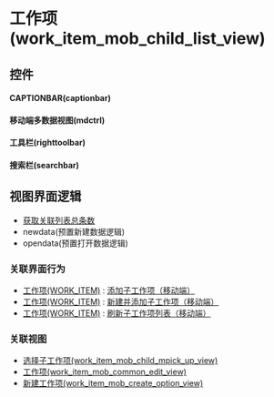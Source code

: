 # 工作项(work_item_mob_child_list_view)  <!-- {docsify-ignore-all} -->



## 控件
#### CAPTIONBAR(captionbar)
#### 移动端多数据视图(mdctrl)
#### 工具栏(righttoolbar)
#### 搜索栏(searchbar)

## 视图界面逻辑
  * [获取关联列表总条数](module/Base/relation/uilogic/get_list_total)
  * newdata(预置新建数据逻辑)
  * opendata(预置打开数据逻辑)


### 关联界面行为
  * [工作项(WORK_ITEM)](module/ProjMgmt/work_item) : [添加子工作项（移动端）](module/ProjMgmt/work_item#界面行为)
  * [工作项(WORK_ITEM)](module/ProjMgmt/work_item) : [新建并添加子工作项（移动端）](module/ProjMgmt/work_item#界面行为)
  * [工作项(WORK_ITEM)](module/ProjMgmt/work_item) : [刷新子工作项列表（移动端）](module/ProjMgmt/work_item#界面行为)

### 关联视图
  * [选择子工作项(work_item_mob_child_mpick_up_view)](app/view/work_item_mob_child_mpick_up_view)
  * [工作项(work_item_mob_common_edit_view)](app/view/work_item_mob_common_edit_view)
  * [新建工作项(work_item_mob_create_option_view)](app/view/work_item_mob_create_option_view)

<script>
 const { createApp } = Vue
  createApp({
    data() {
      return {

      }
    }
  }).use(ElementPlus).mount('#app')
</script>